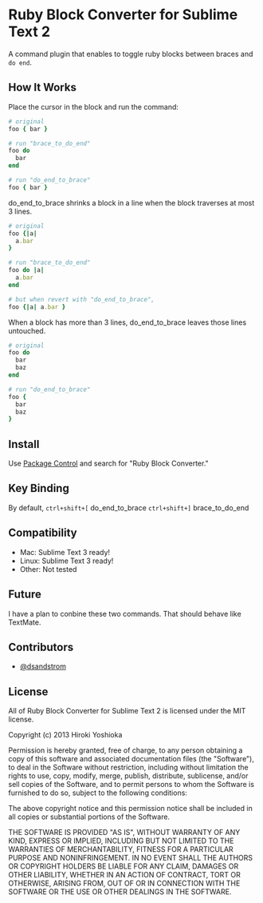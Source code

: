 Ruby Block Converter for Sublime Text 2
==============================
A command plugin that enables to toggle ruby blocks between braces and `do end`.

How It Works
--------------
Place the cursor in the block and run the command:

```ruby
# original
foo { bar }

# run "brace_to_do_end"
foo do
  bar
end

# run "do_end_to_brace"
foo { bar }
```

do_end_to_brace shrinks a block in a line when the block traverses at most 3 lines.

```ruby
# original
foo {|a|
  a.bar
}

# run "brace_to_do_end"
foo do |a|
  a.bar
end

# but when revert with "do_end_to_brace",
foo {|a| a.bar }
```

When a block has more than 3 lines, do_end_to_brace leaves those lines untouched.

```ruby
# original
foo do
  bar
  baz
end

# run "do_end_to_brace"
foo {
  bar
  baz
}
```

Install
-------
Use [Package Control](http://wbond.net/sublime_packages/package_control) and search for "Ruby Block Converter."

Key Binding
-----------
By default,
`ctrl+shift+[` do_end_to_brace
`ctrl+shift+]` brace_to_do_end

Compatibility
-------------
- Mac: Sublime Text 3 ready!
- Linux: Sublime Text 3 ready!
- Other: Not tested

Future
------
I have a plan to conbine these two commands. That should behave like TextMate.

Contributors
------------
- [@dsandstrom](https://github.com/dsandstrom)

License
-------
All of Ruby Block Converter for Sublime Text 2 is licensed under the MIT license.

Copyright (c) 2013 Hiroki Yoshioka

Permission is hereby granted, free of charge, to any person obtaining a copy of this software and associated documentation files (the "Software"), to deal in the Software without restriction, including without limitation the rights to use, copy, modify, merge, publish, distribute, sublicense, and/or sell copies of the Software, and to permit persons to whom the Software is furnished to do so, subject to the following conditions:

The above copyright notice and this permission notice shall be included in all copies or substantial portions of the Software.

THE SOFTWARE IS PROVIDED "AS IS", WITHOUT WARRANTY OF ANY KIND, EXPRESS OR IMPLIED, INCLUDING BUT NOT LIMITED TO THE WARRANTIES OF MERCHANTABILITY, FITNESS FOR A PARTICULAR PURPOSE AND NONINFRINGEMENT. IN NO EVENT SHALL THE AUTHORS OR COPYRIGHT HOLDERS BE LIABLE FOR ANY CLAIM, DAMAGES OR OTHER LIABILITY, WHETHER IN AN ACTION OF CONTRACT, TORT OR OTHERWISE, ARISING FROM, OUT OF OR IN CONNECTION WITH THE SOFTWARE OR THE USE OR OTHER DEALINGS IN THE SOFTWARE.
